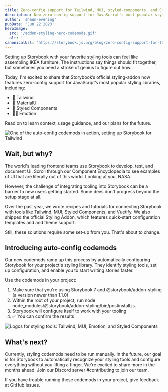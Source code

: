 ```yaml
---
title: Zero-config support for Tailwind, MUI, styled-components, and Emotion
description: New zero-config support for JavaScript's most popular styling libraries
author: 'shaun-evening'
pubDate: 'Jun 22 2023'
heroImage:
  src: '/addon-styling-hero-codemods.gif'
  alt: ''
canonicalUrl: 'https://storybook.js.org/blog/zero-config-support-for-tailwind-mui-styled-components-and-emotion/'
---
```


Setting up Storybook with your favorite styling tools can feel like assembling IKEA furniture. The instructions say things should fit together, but sometimes you need a stroke of genius to figure out how.

Today, I'm excited to share that Storybook’s official styling-addon now features zero-config support for JavaScript’s most popular styling libraries, including:

- 💨 Tailwind
- 🧶 MaterialUI
- 💅 Styled Components
- 👩‍🎤 Emotion

Read on to learn context, usage guidance, and our plans for the future.

![One of the auto-config codemods in action, setting up Storybook for Tailwind](https://storybookblog.ghost.io/content/images/2023/06/2023-06-06-13.41.34--1-.gif)

## Wait, but why?
The world's leading frontend teams use Storybook to develop, test, and document UI. Scroll through our Component Encyclopedia to see examples of UI that are literally out of this world. Looking at you, NASA.

However, the challenge of integrating tooling into Storybook can be a barrier to new users getting started. Some devs don't progress beyond the setup stage at all.

Over the past year, we wrote recipes and tutorials for connecting Storybook with tools like Tailwind, MUI, Styled Components, and Vuetify. We also shipped the official Styling Addon, which features quick-start configuration templates and and theme support.

Still, these solutions require some set-up from you. That's about to change.

## Introducing auto-config codemods
Our new codemods ramp up this process by automatically configuring Storybook for your project's styling library. They identify styling tools, set up configuration, and enable you to start writing stories faster.

Use the codemods in your project:

1. Make sure that you're using Storybook 7 and @storybook/addon-styling (a version newer than 1.1.0)
2. Within the root of your project, run node node_modules/@storybook/addon-styling/bin/postinstall.js.
3. Storybook will configure itself to work with your tooling
4. ✅ You can confirm the results

![Logos for styling tools: Tailwind, MUI, Emotion, and Styled Components](https://storybookblog.ghost.io/content/images/size/w1600/2023/06/styling-tools.png)

## What's next?
Currently, styling codemods need to be run manually. In the future, our goal is for Storybook to automatically recognize your styling tools and configure everything without you lifting a finger. We're excited to share more in the months ahead. Join our Discord server #contributing to join our team.

If you have trouble running these codemods in your project, give feedback at GitHub Issues.